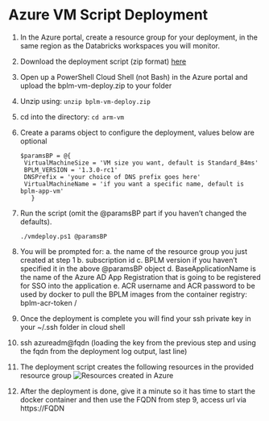# Azure VM Script Deployment

1. In the Azure portal, create a resource group for your deployment, in the same region as the Databricks workspaces you will monitor.

2. Download the deployment script (zip format) [here](bplm-vm-deploy.zip)

3. Open up a PowerShell Cloud Shell (not Bash) in the Azure portal and upload the bplm-vm-deploy.zip to your folder

4. Unzip using: `unzip bplm-vm-deploy.zip`

5. cd into the directory: `cd arm-vm`

6. Create a params object to configure the deployment, values below are optional
   ```
   $paramsBP = @{
    VirtualMachineSize = 'VM size you want, default is Standard_B4ms'
    BPLM_VERSION = '1.3.0-rc1'
    DNSPrefix = 'your choice of DNS prefix goes here'
    VirtualMachineName = 'if you want a specific name, default is bplm-app-vm'
      }
    ```
7. Run the script (omit the @paramsBP part if you haven’t changed the defaults).
   
   `./vmdeploy.ps1 @paramsBP`

8. You will be prompted for:
   a. the name of the resource group you just created at step 1
   b. subscription id
   c. BPLM version if you haven’t specified it in the above @paramsBP object
   d. BaseApplicationName is the name of the Azure AD App Registration that is going to be registered for SSO into the application
   e. ACR username and ACR password to be used by docker to pull the BPLM images from the container registry: bplm-acr-token / <password to be provided upon deployment>

9. Once the deployment is complete you will find your ssh private key in your ~/.ssh folder in cloud shell

10. ssh azureadm@fqdn (loading the key from the previous step and using the fqdn from the deployment log output, last line)

11. The deployment script creates the following resources in the provided resource group
![Resources created in Azure](../images/resourceGroup.png)

11. After the deployment is done, give it a minute so it has time to start the docker container and then use the FQDN from step 9, access url via https://FQDN
